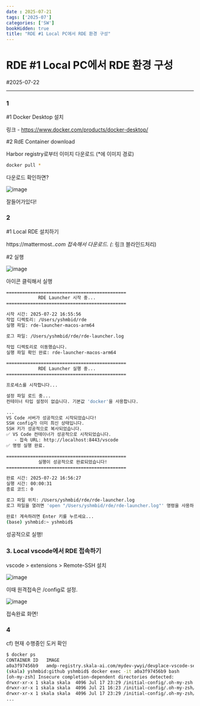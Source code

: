 ```yaml
---
date : 2025-07-21
tags: ['2025-07']
categories: ['SW']
bookHidden: true
title: "RDE #1 Local PC에서 RDE 환경 구성"
---
```


# RDE #1 Local PC에서 RDE 환경 구성

#2025-07-22

---

### 1

#1 Docker Desktop 설치

링크 - https://www.docker.com/products/docker-desktop/

#2 RdE Container download

Harbor registry로부터 이미지 다운로드 (*에 이미지 경로)

```bash
docker pull *
```

다운로드 확인하면?

![image](https://github.com/user-attachments/assets/f17604e3-47b4-4cd4-87e2-eb5037a60e7d)

잘들어가있다!

### 2

#1 Local RDE 설치하기

https://mattermost.*.com 접속해서 다운로드. (*: 링크 블라인드처리)

#2 실행

![image](https://github.com/user-attachments/assets/e2d206b7-5969-4f68-840f-67e1bf343b31)

아이콘 클릭해서 실행

```bash
=============================================
            RDE Launcher 시작 중...
=============================================

시작 시간: 2025-07-22 16:55:56
작업 디렉토리: /Users/yshmbid/rde
실행 파일: rde-launcher-macos-arm64

로그 파일: /Users/yshmbid/rde/rde-launcher.log

작업 디렉토리로 이동했습니다.
실행 파일 확인 완료: rde-launcher-macos-arm64

=============================================
            RDE Launcher 실행 중...
=============================================

프로세스를 시작합니다...

설정 파일 로드 중...
컨테이너 타입 설정이 없습니다. 기본값 'docker'을 사용합니다.

...
VS Code 서버가 성공적으로 시작되었습니다!
SSH config가 이미 최신 상태입니다.
SSH 키가 성공적으로 복사되었습니다.
✅ VS Code 컨테이너가 성공적으로 시작되었습니다.
   - 접속 URL: http://localhost:8443/vscode
✅ 명령 실행 완료.

=============================================
            실행이 성공적으로 완료되었습니다!
=============================================

완료 시간: 2025-07-22 16:56:27
실행 시간: 00:00:31
종료 코드: 0

로그 파일 위치: /Users/yshmbid/rde/rde-launcher.log
로그 파일을 열려면 'open "/Users/yshmbid/rde/rde-launcher.log"' 명령을 사용하세요.

완료! 계속하려면 Enter 키를 누르세요...
(base) yshmbid:~ yshmbid$ 
```

성공적으로 실행!

### 3. Local vscode에서 RDE 접속하기

vscode > extensions > Remote-SSH 설치

![image](https://github.com/user-attachments/assets/b074fa52-4982-4725-9e08-81b0222cb48c)

이때 원격접속은 /config로 설정.

![image](https://github.com/user-attachments/assets/b58fa6db-46e9-4b95-9b11-4f3e1f517452)

접속완료 화면!

### 4

cf) 현재 수행중인 도커 확인

```bash
$ docker ps
CONTAINER ID   IMAGE                                                                                                       COMMAND                  CREATED          STATUS          PORTS                                                                                                                                                      NAMES
a0a3f97456b9   amdp-registry.skala-ai.com/mydev-ywyi/devplace-vscode-server.local-python:4.96.4.lite.SKALA.RELEASE.arm64   "/bin/bash -c 'ls -l…"   43 minutes ago   Up 42 minutes   0.0.0.0:2222->2222/tcp, 0.0.0.0:5173->5173/tcp, 0.0.0.0:5500->5500/tcp, 0.0.0.0:8080-8081->8080-8081/tcp, 0.0.0.0:8443->8443/tcp, 0.0.0.0:9931->9931/tcp   local-rde
(skala) yshmbid:github yshmbid$ docker exec -it a0a3f97456b9 bash
[oh-my-zsh] Insecure completion-dependent directories detected:
drwxr-xr-x 1 skala skala  4096 Jul 17 23:29 /initial-config/.oh-my-zsh
drwxr-xr-x 1 skala skala  4096 Jul 21 16:23 /initial-config/.oh-my-zsh/cache
drwxr-xr-x 1 skala skala  4096 Jul 17 23:29 /initial-config/.oh-my-zsh/custom
...
```

#
